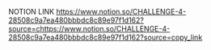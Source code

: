 NOTION LINK
https://www.notion.so/CHALLENGE-4-28508c9a7ea480bbbdc8c89e97f1d162?source=chttps://www.notion.so/CHALLENGE-4-28508c9a7ea480bbbdc8c89e97f1d162?source=copy_link
